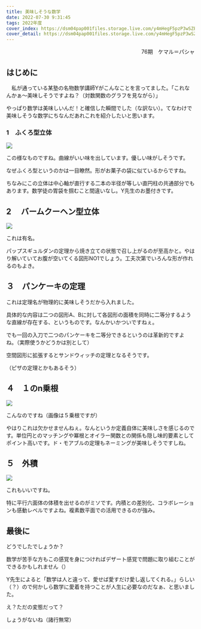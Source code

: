 ```yaml
---
title: 美味しそうな数学
date: 2022-07-30 9:31:45
tags: 2022年度
cover_index: https://dsm04pap001files.storage.live.com/y4mHegF5pzP3wSZEozZkVizOmYk2Mwd0fY6Q4pNOIrjR9U_0WMwOEx_AMmqcdFPZHA2b-u-IYpisnHUe5S0yKv5phIS-WWyWTl4AHCgPVZSx0QU5vU0Z36YBA0Yi0lYdMNQ9_ShncGNv420-wohPBInrzeRYldiKRerklpS0ls55MvyrRTjh0YlX28DYig5clZE?width=845&height=351&cropmode=none
cover_detail: https://dsm04pap001files.storage.live.com/y4mHegF5pzP3wSZEozZkVizOmYk2Mwd0fY6Q4pNOIrjR9U_0WMwOEx_AMmqcdFPZHA2b-u-IYpisnHUe5S0yKv5phIS-WWyWTl4AHCgPVZSx0QU5vU0Z36YBA0Yi0lYdMNQ9_ShncGNv420-wohPBInrzeRYldiKRerklpS0ls55MvyrRTjh0YlX28DYig5clZE?width=845&height=351&cropmode=none
---
```




<div style="text-align: right">76期　ケマル＝パシャ</div>

## はじめに

　私が通っている某塾の名物数学講師Yがこんなことを言ってました。「これなんかぁ〜美味しそうですよね？（対数関数のグラフを見ながら）」

やっぱり数学は美味しいんだ！と確信した瞬間でした（な訳ない）。てなわけで美味しそうな数学にちなんだあれこれを紹介したいと思います。

### 1　ふくろ型立体

![](https://dsm04pap001files.storage.live.com/y4m08MIVqf4MV_8JquB4RK1I-yXuQaFKsVynK54DfwEGF4mWIWMeM5dGUcjPeAQjQKxpESsrmVv8-w5gpSU1N3wZ9bfZheshhh7iPBxxSAll5d_OxH203kL-ctA7vBPYCZAJtflKwA_Gs9qkniIC5EyL1T0Egrfm28ELHgkqVUWWJFTPDOn1h-QUU4i-HtbPMf8?width=238&height=212&cropmode=none)

この様なものですね。曲線がいい味を出しています。優しい味がしそうです。

なぜふくろ型というのかは一目瞭然。形がお菓子の袋に似ているからですね。

ちなみにこの立体は中心軸が直行する二本の半径が等しい直円柱の共通部分でもあります。数学徒の胃袋を掴むこと間違いなし。Y先生のお墨付きです。

## 2　 バームクーヘン型立体

![](https://dsm04pap001files.storage.live.com/y4mE89SRcxt11zBtQkbMFOIBr5DHjg6G4WP0tbAwsKWlfhEgw0o3bjy5D32ry83Ji4LhXUcFvcJa4dzBJYRlYsi1fBX2o5_P3exit5nA9tJPCwV4q9whKb_HFlPP15ihu7dYJL_qzUfTajn5H6mYI3NH_vCm-73zcD3_5PNodcbvDtOygt2unqE7qZ_dJm4Im7A?width=300&height=226&cropmode=none)

これは有名。

パップスギュルダンの定理から焼き立ての状態で召し上がるのが至高かと。やはり解いていてお腹が空いてくる図形NO1でしょう。工夫次第でいろんな形が作れるのもよき。

## ３　パンケーキの定理

これは定理名が物理的に美味しそうだから入れました。

具体的な内容は二つの図形A、Bに対して各図形の面積を同時に二等分するような直線が存在する、というものです。なんかいかついですねぇ。

でも一回の入刀で二つのパンケーキを二等分できるというのは革新的ですよね。（実際使うかどうかは別として）

空間図形に拡張するとサンドウィッチの定理となるそうです。

（ピザの定理とかもあるそう）

## ４　１のn乗根

![](https://dsm04pap001files.storage.live.com/y4mbQdcdcbOzums811n0Xs6qacG1zJp6wTxX4qnwxUtA53zzMU_anHuzQ5ks4rJMDQ3Dn0pvFSf3uaSHHYllyI-8ZGdc8uA-SKd4WXVrWrq4lgJhv6yGAMsQ-5WASEmBwTRto74Zf9TV6AzTpTB1tSZmasgvdycP_WKuUeVDF78C9FnFmeWDTKCWOhWBSTdOZ7V?width=273&height=253&cropmode=none)

こんなのですね（画像は５乗根ですが）

やはりこれは欠かせませんねぇ。なんというか定義自体に美味しさを感じるのです。単位円とのマッチングや冪根とオイラー関数との関係も隠し味的要素としてポイント高いです。ド・モアブルの定理もネーミングが美味しそうですしね。

## ５　外積

![](https://dsm04pap001files.storage.live.com/y4mnlXZIF3ZyWVr-2Q0hpb3lQpEdOo_TDs8tNXO-TQNGszaLzzhd790GT2xrI94IdVD0cE2Vp2MSEShJEe0zO__qOp_BJ1rYK-ztyalP7JM0g32OwcjuUq2cshhQws_8kKhqh6WPeU3cebIaEHP6Gt58gXhVNUUTIwPe46vzWQnOHsf7QJWHz96CLkuY-4t2BcG?width=466&height=215&cropmode=none)

これもいいですね。

特に平行六面体の体積を出せるのがミソです。内積との差別化、コラボレーションも感動レベルですよね。複素数平面での活用できるのが強み。

## 最後に

どうでしたでしょうか？

数学が苦手な方もこの感覚を身につければデザート感覚で問題に取り組むことができるかもしれません（）

Y先生によると「数学は人と違って、愛せば愛すだけ愛し返してくれる。」らしい（？）ので何かしら数学に愛着を持つことが人生に必要なのだなぁ、と思いました。

え？ただの変態だって？

しょうがないね（諸行無常）
